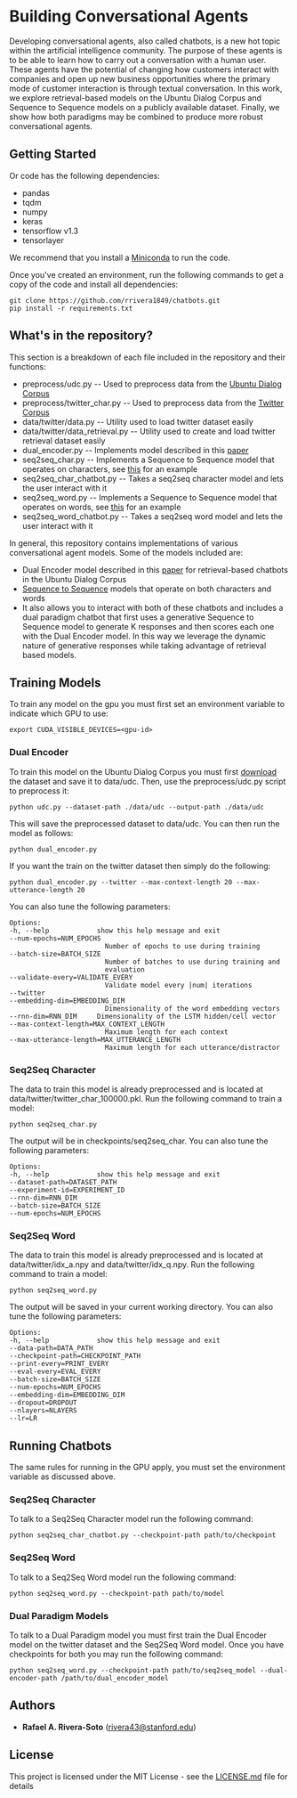 # Building Conversational Agents

Developing conversational agents, also called chatbots, is a new hot topic within the artificial intelligence community. 
The purpose of these agents is to be able to learn how to carry out a conversation with a human user. These agents have the 
potential of changing how customers interact with companies and open up new business opportunities where the primary mode 
of customer interaction is through textual conversation. In this work, we explore retrieval-based models on the Ubuntu Dialog Corpus 
and Sequence to Sequence models on a publicly available dataset. Finally, we show how both paradigms may be combined to produce 
more robust conversational agents.

## Getting Started

Or code has the following dependencies:
* pandas
* tqdm
* numpy
* keras
* tensorflow v1.3
* tensorlayer

We recommend that you install a [Miniconda](https://conda.io/miniconda.html) to run the code. 

Once you've created an environment, run the following commands to get a copy of the code and install all dependencies:

```
git clone https://github.com/rrivera1849/chatbots.git
pip install -r requirements.txt
```

## What's in the repository?

This section is a breakdown of each file included in the repository and their functions:

* preprocess/udc.py -- Used to preprocess data from the [Ubuntu Dialog Corpus](https://github.com/rkadlec/ubuntu-ranking-dataset-creator)
* preprocess/twitter_char.py -- Used to preprocess data from the [Twitter Corpus](https://github.com/Marsan-Ma/chat_corpus)
* data/twitter/data.py -- Utility used to load twitter dataset easily
* data/twitter/data_retrieval.py -- Utility used to create and load twitter retrieval dataset easily
* dual_encoder.py -- Implements model described in this [paper](https://arxiv.org/abs/1510.03753)
* seq2seq_char.py -- Implements a Sequence to Sequence model that operates on characters, see [this](https://github.com/keras-team/keras/blob/master/examples/lstm_seq2seq.py) for an example
* seq2seq_char_chatbot.py -- Takes a seq2seq character model and lets the user interact with it
* seq2seq_word.py -- Implements a Sequence to Sequence model that operates on words, see [this](https://github.com/zsdonghao/seq2seq-chatbot/blob/master/main_simple_seq2seq.py) for an example
* seq2seq_word_chatbot.py -- Takes a seq2seq word model and lets the user interact with it

In general, this repository contains implementations of various conversational agent models. Some of the models included are:
* Dual Encoder model described in this [paper](https://arxiv.org/abs/1510.03753) for retrieval-based chatbots in the Ubuntu Dialog Corpus
* [Sequence to Sequence](https://papers.nips.cc/paper/5346-sequence-to-sequence-learning-with-neural-networks.pdf) models that operate on both characters 
  and words
* It also allows you to interact with both of these chatbots and includes a dual paradigm chatbot that first uses a generative Sequence to Sequence
  model to generate K responses and then scores each one with the Dual Encoder model. In this way we leverage the dynamic nature of generative responses 
  while taking advantage of retrieval based models.

## Training Models

To train any model on the gpu you must first set an environment variable to indicate which GPU to use:

```
export CUDA_VISIBLE_DEVICES=<gpu-id>
```

### Dual Encoder

To train this model on the Ubuntu Dialog Corpus you must first [download](https://github.com/rkadlec/ubuntu-ranking-dataset-creator)
the dataset and save it to data/udc. Then, use the preprocess/udc.py script to preprocess it:

```
python udc.py --dataset-path ./data/udc --output-path ./data/udc
```

This will save the preprocessed dataset to data/udc. You can then run the model as follows:

```
python dual_encoder.py
```

If you want the train on the twitter dataset then simply do the following:

```
python dual_encoder.py --twitter --max-context-length 20 --max-utterance-length 20
```

You can also tune the following parameters:

    Options:
    -h, --help            show this help message and exit
    --num-epochs=NUM_EPOCHS
                            Number of epochs to use during training
    --batch-size=BATCH_SIZE
                            Number of batches to use during training and
                            evaluation
    --validate-every=VALIDATE_EVERY
                            Validate model every |num| iterations
    --twitter
    --embedding-dim=EMBEDDING_DIM
                            Dimensionality of the word embedding vectors
    --rnn-dim=RNN_DIM     Dimensionality of the LSTM hidden/cell vector
    --max-context-length=MAX_CONTEXT_LENGTH
                            Maximum length for each context
    --max-utterance-length=MAX_UTTERANCE_LENGTH
                            Maximum length for each utterance/distractor

### Seq2Seq Character


The data to train this model is already preprocessed and is located at data/twitter/twitter_char_100000.pkl. Run the following command
to train a model:

```
python seq2seq_char.py
```

The output will be in checkpoints/seq2seq_char. You can also tune the following parameters:

    Options:
    -h, --help            show this help message and exit
    --dataset-path=DATASET_PATH
    --experiment-id=EXPERIMENT_ID
    --rnn-dim=RNN_DIM
    --batch-size=BATCH_SIZE
    --num-epochs=NUM_EPOCHS

### Seq2Seq Word

The data to train this model is already preprocessed and is located at data/twitter/idx_a.npy and data/twitter/idx_q.npy. Run the following 
command to train a model:

```
python seq2seq_word.py
```

The output will be saved in your current working directory. You can also tune the following parameters:

    Options:
    -h, --help            show this help message and exit
    --data-path=DATA_PATH
    --checkpoint-path=CHECKPOINT_PATH
    --print-every=PRINT_EVERY
    --eval-every=EVAL_EVERY
    --batch-size=BATCH_SIZE
    --num-epochs=NUM_EPOCHS
    --embedding-dim=EMBEDDING_DIM
    --dropout=DROPOUT
    --nlayers=NLAYERS
    --lr=LR

## Running Chatbots

The same rules for running in the GPU apply, you must set the environment variable as discussed above.

### Seq2Seq Character 

To talk to a Seq2Seq Character model run the following command:

```
python seq2seq_char_chatbot.py --checkpoint-path path/to/checkpoint
```

### Seq2Seq Word

To talk to a Seq2Seq Word model run the following command:

```
python seq2seq_word.py --checkpoint-path path/to/model
```

### Dual Paradigm Models

To talk to a Dual Paradigm model you must first train the Dual Encoder model on the twitter dataset and the Seq2Seq Word model. Once you 
have checkpoints for both you may run the following command:

```
python seq2seq_word.py --checkpoint-path path/to/seq2seq_model --dual-encoder-path /path/to/dual_encoder_model
```

## Authors

* **Rafael A. Rivera-Soto** (rivera43@stanford.edu)

## License

This project is licensed under the MIT License - see the [LICENSE.md](LICENSE.md) file for details

